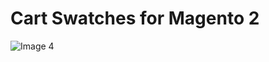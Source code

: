 # Cart Swatches for Magento 2

![Image 4](https://ecomm.pro/wp-content/uploads/2019/01/Screenshot-from-2019-01-23-19-12-47.png)
